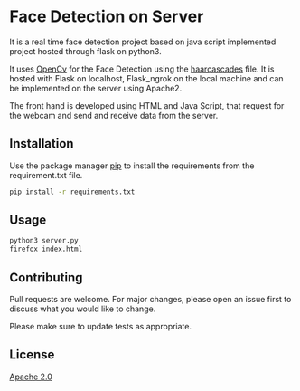 # Face Detection on Server

It is a real time face detection project based on java script implemented project hosted through flask on python3.

It uses [OpenCv](https://opencv.org/) for the Face Detection using the [haarcascades](https://github.com/opencv/opencv/tree/master/data/haarcascades) file.
It is hosted with Flask on localhost, Flask_ngrok on the local machine and can be implemented on the server using Apache2.

The front hand is developed using HTML and Java Script, that request for the webcam and send and receive  data from the server.

## Installation

Use the package manager [pip](https://pip.pypa.io/en/stable/) to install the requirements from the requirement.txt file.

```bash
pip install -r requirements.txt 
```

## Usage
```bash 
python3 server.py
firefox index.html
```

## Contributing
Pull requests are welcome. For major changes, please open an issue first to discuss what you would like to change.

Please make sure to update tests as appropriate.

## License
[Apache 2.0](https://choosealicense.com/licenses/apache-2.0/)
